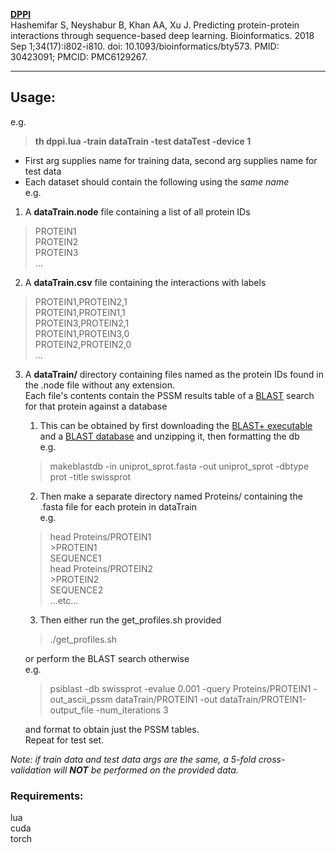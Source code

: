 **[DPPI](https://github.com/hashemifar/DPPI)**  
Hashemifar S, Neyshabur B, Khan AA, Xu J. Predicting protein-protein interactions through sequence-based deep learning. Bioinformatics. 2018 Sep 1;34(17):i802-i810. doi: 10.1093/bioinformatics/bty573. PMID: 30423091; PMCID: PMC6129267. 
 
___
## Usage:  

e.g.  
> **th dppi.lua -train dataTrain -test dataTest -device 1**  

- First arg supplies name for training data, second arg supplies name for test data  
- Each dataset should contain the following using the _same name_  
e.g.  
1. A **dataTrain.node** file containing a list of all protein IDs  
> PROTEIN1  
> PROTEIN2  
> PROTEIN3  
> ...  
2. A **dataTrain.csv** file containing the interactions with labels  
> PROTEIN1,PROTEIN2,1  
> PROTEIN1,PROTEIN1,1  
> PROTEIN3,PROTEIN2,1  
> PROTEIN1,PROTEIN3,0  
> PROTEIN2,PROTEIN2,0  
> ...  
3. A  **dataTrain/** directory containing files named as the protein IDs found in the .node file without any extension.  
Each file's contents contain the PSSM results table of a [BLAST](https://blast.ncbi.nlm.nih.gov/Blast.cgi?PAGE_TYPE=BlastDocs&DOC_TYPE=Download) search for that protein against a database  
      
    1. This can be obtained by first downloading the [BLAST+ executable](https://ftp.ncbi.nlm.nih.gov/blast/executables/blast+/LATEST/) and a [BLAST database](https://ftp.ncbi.nlm.nih.gov/blast/db/) and unzipping it, then formatting the db  
     e.g.  
    > makeblastdb -in uniprot_sprot.fasta -out uniprot_sprot -dbtype prot -title swissprot   
    2. Then make a separate directory named Proteins/ containing the .fasta file for each protein in dataTrain  
    e.g.  
    > head Proteins/PROTEIN1  
    > \>PROTEIN1  
    > SEQUENCE1  
    > head Proteins/PROTEIN2  
    > \>PROTEIN2  
    > SEQUENCE2  
    > ...etc...  
    3. Then either run the get_profiles.sh provided  
    > ./get_profiles.sh  
    
   or perform the BLAST search otherwise  
   e.g.  
    > psiblast -db swissprot -evalue 0.001 -query Proteins/PROTEIN1 -out_ascii_pssm dataTrain/PROTEIN1 -out dataTrain/PROTEIN1-output_file -num_iterations 3  
   
   and format to obtain just the PSSM tables.  
   Repeat for test set.  

<i>Note: if train data and test data args are the same, a 5-fold cross-validation will **NOT** be performed on the provided data.</i>  

### Requirements:  
lua  
cuda  
torch  
